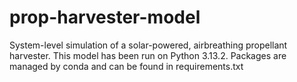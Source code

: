 # prop-harvester-model
System-level simulation of a solar-powered, airbreathing propellant harvester. This model has been run on Python 3.13.2. Packages are managed by conda and can be found in requirements.txt
